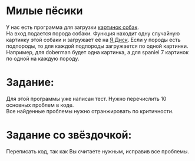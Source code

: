 # Милые пёсики
У нас есть программа для загрузки [картинок собак](https://dog.ceo/dog-api/documentation).  
На вход подается порода собаки. Функция находит одну случайную картинку этой собаки и загружает её на [Я.Диск](https://yandex.ru/dev/disk/poligon/).
Если у породы есть подпороды, то для каждой подпороды загружается по одной картинки.
Например, для doberman будет одна картинка, а для spaniel 7 картинок по одной на каждую породу.

# Задание:
Для этой программы уже написан тест. Нужно перечислить 10 основных проблем в коде.  
Все найденные проблемы нужно отранжировать по критичности.

# Задание со звёздочкой:
Переписать код, так как Вы считаете нужным, исправив все проблемы.
